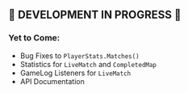 ## 🚧 DEVELOPMENT IN PROGRESS 🚧

### Yet to Come:
* Bug Fixes to `PlayerStats.Matches()`
* Statistics for `LiveMatch` and `CompletedMap`
* GameLog Listeners for `LiveMatch`
* API Documentation
